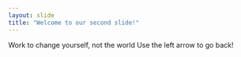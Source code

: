 ```yaml
---
layout: slide
title: "Welcome to our second slide!"
---
```

Work to change yourself, not the world
Use the left arrow to go back!
